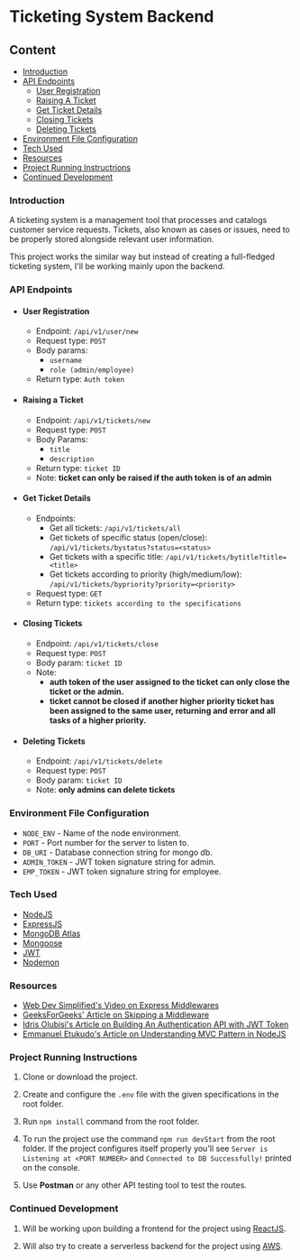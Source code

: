 # Ticketing System Backend

## Content

- [Introduction](#introduction)
- [API Endpoints](#api-endpoints)
  - [User Registration](#user-registration)
  - [Raising A Ticket](#raising-a-ticket)
  - [Get Ticket Details](#get-ticket-details)
  - [Closing Tickets](#closing-tickets)
  - [Deleting Tickets](#deleting-tickets)
- [Environment File Configuration](#environment-file-configuration)
- [Tech Used](#tech-used)
- [Resources](#resources)
- [Project Running Instructrions](#project-running-instructions)
- [Continued Development](#continued-development)

### Introduction

A ticketing system is a management tool that processes and catalogs customer service requests. Tickets, also known as cases or issues, need to be properly stored alongside relevant user information.

This project works the similar way but instead of creating a full-fledged ticketing system, I'll be working mainly upon the backend.

### API Endpoints

- #### User Registration

  - Endpoint: ```/api/v1/user/new```
  - Request type: ```POST```
  - Body params:
    - ```username```
    - ```role (admin/employee)```
  - Return type: ```Auth token```

- #### Raising a Ticket

  - Endpoint: ```/api/v1/tickets/new```
  - Request type: ```POST```
  - Body Params:
    - ```title```
    - ```description```
  - Return type: ```ticket ID```
  - Note: **ticket can only be raised if the auth token is of an admin**

- #### Get Ticket Details

  - Endpoints:
    - Get all tickets: ```/api/v1/tickets/all```
    - Get tickets of specific status (open/close): ```/api/v1/tickets/bystatus?status=<status>```
    - Get tickets with a specific title: ```/api/v1/tickets/bytitle?title=<title>```
    - Get tickets according to priority (high/medium/low): ```/api/v1/tickets/bypriority?priority=<priority>```
  - Request type: ```GET```
  - Return type: ```tickets according to the specifications```

- #### Closing Tickets

  - Endpoint: ```/api/v1/tickets/close```
  - Request type: ```POST```
  - Body param: ```ticket ID```
  - Note:
    - **auth token of the user assigned to the ticket can only close the ticket or the admin.**
    - **ticket cannot be closed if another higher priority ticket has been assigned to the same user, returning and error and all tasks of a higher priority.**

- #### Deleting Tickets

  - Endpoint: ```/api/v1/tickets/delete```
  - Request type: ```POST```
  - Body param: ```ticket ID```
  - Note: **only admins can delete tickets**

### Environment File Configuration

- ```NODE_ENV``` - Name of the node environment.
- ```PORT``` - Port number for the server to listen to.
- ```DB_URI``` - Database connection string for mongo db.
- ```ADMIN_TOKEN``` - JWT token signature string for admin.
- ```EMP_TOKEN``` - JWT token signature string for employee.

### Tech Used

- [NodeJS](https://www.nodejs.org/)
- [ExpressJS](https://www.expressjs.com)
- [MongoDB Atlas](https://www.mongodb.com/cloud/atlas/efficiency?adgroup=115749713423)
- [Mongoose](https://mongoosejs.com/)
- [JWT](https://jwt.io)
- [Nodemon](https://www.npmjs.com/package/nodemon)

### Resources

- [Web Dev Simplified's Video on Express Middlewares](https://www.youtube.com/watch?v=lY6icfhap2o)
- [GeeksForGeeks' Article on Skipping a Middleware](https://www.geeksforgeeks.org/how-to-skip-a-middleware-in-express-js/)
- [Idris Olubisi's Article on Building An Authentication API with JWT Token](https://www.section.io/engineering-education/how-to-build-authentication-api-with-jwt-token-in-nodejs/)
- [Emmanuel Etukudo's Article on Understanding MVC Pattern in NodeJS](https://dev.to/eetukudo_/understanding-mvc-pattern-in-nodejs-2bdn)

### Project Running Instructions

1. Clone or download the project.

2. Create and configure the ```.env``` file with the given specifications in the root folder.

3. Run ```npm install``` command from the root folder.

4. To run the project use the command ```npm run devStart``` from the root folder. If the project configures itself properly you'll see ```Server is Listening at <PORT NUMBER>``` and ```Connected to DB Successfully!``` printed on the console.

5. Use **Postman** or any other API testing tool to test the routes.

### Continued Development

1. Will be working upon building a frontend for the project using [ReactJS](https://reactjs.org/).

2. Will also try to create a serverless backend for the project using [AWS](https://aws.amazon.com/).
